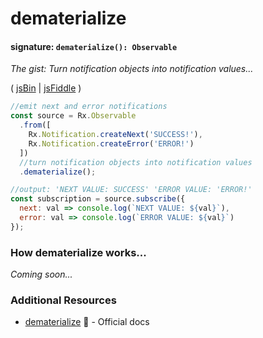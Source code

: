 # dematerialize
#### signature: `dematerialize(): Observable`
*The gist: Turn notification objects into notification values...*

( [jsBin](http://jsbin.com/vafedocibi/1/edit?js,console) | [jsFiddle](https://jsfiddle.net/btroncone/jw08mouy/) )

```js
//emit next and error notifications
const source = Rx.Observable
  .from([
    Rx.Notification.createNext('SUCCESS!'),
    Rx.Notification.createError('ERROR!')   
  ])
  //turn notification objects into notification values
  .dematerialize();

//output: 'NEXT VALUE: SUCCESS' 'ERROR VALUE: 'ERROR!'
const subscription = source.subscribe({
  next: val => console.log(`NEXT VALUE: ${val}`),
  error: val => console.log(`ERROR VALUE: ${val}`)
});
```

### How dematerialize works...
*Coming soon...*


### Additional Resources
* [dematerialize](http://reactivex.io/rxjs/class/es6/Observable.js~Observable.html#instance-method-dematerialize) :newspaper: - Official docs